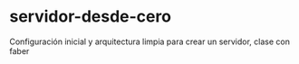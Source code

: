 # servidor-desde-cero
Configuración inicial y arquitectura limpia para crear un servidor, clase con faber
